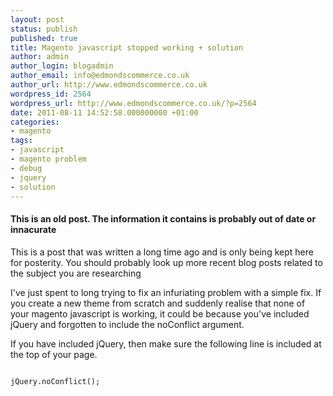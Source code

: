 ```yaml
---
layout: post
status: publish
published: true
title: Magento javascript stopped working + solution
author: admin
author_login: blogadmin
author_email: info@edmondscommerce.co.uk
author_url: http://www.edmondscommerce.co.uk
wordpress_id: 2564
wordpress_url: http://www.edmondscommerce.co.uk/?p=2564
date: 2011-08-11 14:52:58.000000000 +01:00
categories:
- magento
tags:
- javascript
- magento problem
- debug
- jquery
- solution
---
```

<div class="oldpost"><h4>This is an old post. The information it contains is probably out of date or innacurate</h4>
<p>
This is a post that was written a long time ago and is only being kept here for posterity.
You should probably look up more recent blog posts related to the subject you are researching
</p>
</div>
I've just spent to long trying to fix an infuriating problem with a simple fix. If you create a new theme from scratch and suddenly realise that none of your magento javascript is working, it could be because you've included jQuery and forgotten to include the noConflict argument.

If you have included jQuery, then make sure the following line is included at the top of your page.

<code>
jQuery.noConflict();
</code>
